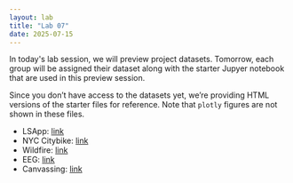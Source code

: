 ```yaml
---
layout: lab
title: "Lab 07"
date: 2025-07-15
---
```

In today's lab session, we will preview project datasets. Tomorrow, each group will be assigned their dataset along with the starter Jupyer notebook that are used in this preview session.

Since you don’t have access to the datasets yet, we’re providing HTML versions of the starter files for reference. Note that `plotly` figures are not shown in these files.

- LSApp: <a href ="https://github.com/wonjun-seo/cosmos/blob/master/static_files/labs/7/App_starter.html">link</a>
- NYC Citybike: <a href ="https://github.com/wonjun-seo/cosmos/blob/master/static_files/labs/7/NYCyclepedia_starter.html">link</a>
- Wildfire: <a href ="https://github.com/wonjun-seo/cosmos/blob/master/static_files/labs/7/Wildfire_starter.html">link</a>
- EEG: <a href ="https://github.com/wonjun-seo/cosmos/blob/master/static_files/labs/7/EEG_starter.html">link</a>
- Canvassing: <a href ="https://github.com/wonjun-seo/cosmos/blob/master/static_files/labs/7/Canvassing_starter.html">link</a>
